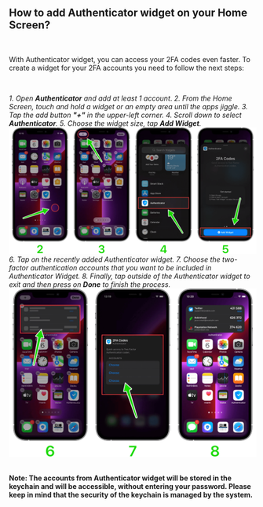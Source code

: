 <!-- 
---
title: How to add Authenticator widget on your Home Screen?
--- 
-->

## **How to add Authenticator widget on your Home Screen?**

<br />

With Authenticator widget, you can access your 2FA codes even faster. To create a widget for your 2FA accounts you need to follow the next steps:

<br />

*1. Open **Authenticator** and add at least 1 account*.
*2. From the Home Screen, touch and hold a widget or an empty area until the apps jiggle.*
*3. Tap the add button **"+"** in the upper-left corner.*
*4. Scroll down to select **Authenticator**.*
*5. Choose the widget size, tap **Add Widget**.*
<br />
<img src="./Assets/help-iOS-1.png">
<br />
*6. Tap on the recently added Authenticator widget.*
*7. Choose the two-factor authentication accounts that you want to be included in Authenticator Widget.*
*8. Finally, tap outside of the Authenticator widget to exit and then press on **Done** to finish the process.*
<br />
<img src="./Assets/help-iOS-2.png">
<br />
<br />

**Note: The accounts from Authenticator widget will be stored in the keychain and will be accessible, without entering your password. Please keep in mind that the security of the keychain is managed by the system.**
